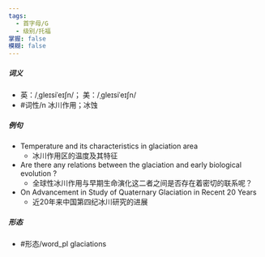 ```yaml
---
tags:
  - 首字母/G
  - 级别/托福
掌握: false
模糊: false
---
```

##### 词义
- 英：/ˌɡleɪsiˈeɪʃn/； 美：/ˌɡleɪsiˈeɪʃn/
- #词性/n  冰川作用；冰蚀
##### 例句
- Temperature and its characteristics in glaciation area
	- 冰川作用区的温度及其特征
- Are there any relations between the glaciation and early biological evolution ?
	- 全球性冰川作用与早期生命演化这二者之间是否存在着密切的联系呢？
- On Advancement in Study of Quaternary Glaciation in Recent 20 Years
	- 近20年来中国第四纪冰川研究的进展
##### 形态
- #形态/word_pl glaciations
